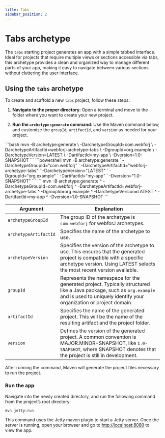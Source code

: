 ```yaml
---
title: Tabs
sidebar_position: 2
---
```


# Tabs archetype

The `tabs` starting project generates an app with a simple tabbed interface. Ideal for projects that require multiple views or sections accessible via tabs, this archetype provides a clean and organized way to manage different parts of your app, making it easy to navigate between various sections without cluttering the user interface.

## Using the `tabs` archetype

To create and scaffold a new `tabs` project, follow these steps:

1) **Navigate to the proper directory**:
Open a terminal and move to the folder where you want to create your new project.

2) **Run the `archetype:generate` command**:
Use the Maven command below, and customize the `groupId`, `artifactId`, and `version` as needed for your project.

<!-- vale off -->
<Tabs>
  <TabItem value="bash" label="Bash/Zsh" default>
  ```bash
  mvn -B archetype:generate \
  -DarchetypeGroupId=com.webforj \
  -DarchetypeArtifactId=webforj-archetype-tabs \
  -DgroupId=org.example \
  -DarchetypeVersion=LATEST \
  -DartifactId=my-app \
  -Dversion=1.0-SNAPSHOT
  ```
  </TabItem>
  <TabItem value="powershell" label="PowerShell">
  ```powershell
  mvn -B archetype:generate `
  -DarchetypeGroupId="com.webforj" `
  -DarchetypeArtifactId="webforj-archetype-tabs" `
  -DarchetypeVersion="LATEST" `
  -DgroupId="org.example" `
  -DartifactId="my-app" `
  -Dversion="1.0-SNAPSHOT" 
  ```
  </TabItem>
  <TabItem value="cmd" label="Command Prompt">
  ```
  mvn -B archetype:generate ^
  -DarchetypeGroupId=com.webforj ^
  -DarchetypeArtifactId=webforj-archetype-tabs ^
  -DgroupId=org.example ^
  -DarchetypeVersion=LATEST ^
  -DartifactId=my-app ^
  -Dversion=1.0-SNAPSHOT
  ```
  </TabItem>
</Tabs>
<!-- vale on -->

| Argument             | Explanation                                                                 |
|----------------------|-----------------------------------------------------------------------------|
| `archetypeGroupId` | The group ID of the archetype is `com.webforj` for webforJ archetypes.|
| `archetypeArtifactId` | Specifies the name of the archetype to use. |
| `archetypeVersion` | Specifies the version of the archetype to use. This ensures that the generated project is compatible with a specific archetype version. Using LATEST selects the most recent version available.|
| `groupId`          | Represents the namespace for the generated project. Typically structured like a Java package, such as `org.example` and is used to uniquely identify your organization or project domain.|
| `artifactId`       | Specifies the name of the generated project. This will be the name of the resulting artifact and the project folder.|
| `version`          | Defines the version of the generated project. A common convention is MAJOR.MINOR-SNAPSHOT, like `1.0-SNAPSHOT`, where SNAPSHOT denotes that the project is still in development.|

After running the command, Maven will generate the project files necessary to run the project.

### Run the app

Navigate into the newly created directory, and run the following command from the project’s root directory:

```bash
mvn jetty:run
```

This command uses the Jetty maven plugin to start a Jetty server. Once the server is running, open your browser and go to [http://localhost:8080](http://localhost:8080) to view the app.
